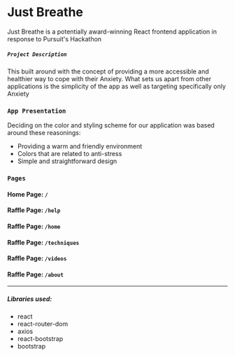 # Just Breathe

Just Breathe is a potentially award-winning React frontend application in response to Pursuit's Hackathon


##### `Project Description`

This  built around with the concept of providing a more accessible and healthier way to cope with their Anxiety. What sets us apart from other applications is the simplicity of the app as well as targeting specifically only Anxiety

### `App Presentation`

Deciding on the color and styling scheme for our application was based around these reasonings:
- Providing a warm and friendly environment
- Colors that are related to anti-stress
- Simple and straightforward design 

### `Pages`

#### Home Page: ```/```



#### Raffle Page: ```/help```

#### Raffle Page: ```/home```

#### Raffle Page: ```/techniques```

#### Raffle Page: ```/videos```

#### Raffle Page: ```/about```

-----
##### Libraries used:

- react
- react-router-dom
- axios
- react-bootstrap
- bootstrap

